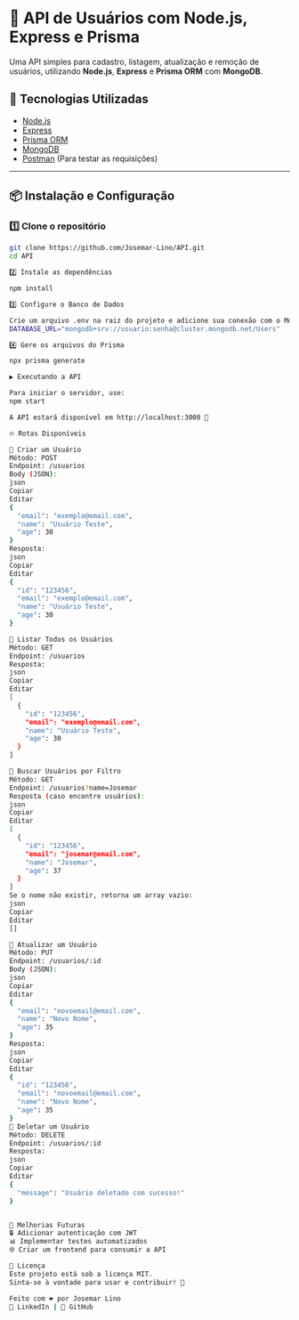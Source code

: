# 🚀 API de Usuários com Node.js, Express e Prisma

Uma API simples para cadastro, listagem, atualização e remoção de usuários, utilizando **Node.js**, **Express** e **Prisma ORM** com **MongoDB**.

## 📌 Tecnologias Utilizadas

- [Node.js](https://nodejs.org/)
- [Express](https://expressjs.com/)
- [Prisma ORM](https://www.prisma.io/)
- [MongoDB](https://www.mongodb.com/)
- [Postman](https://www.postman.com/) (Para testar as requisições)

---

## 📦 Instalação e Configuração

### **1️⃣ Clone o repositório**
```sh
git clone https://github.com/Josemar-Lino/API.git
cd API

2️⃣ Instale as dependências

npm install

3️⃣ Configure o Banco de Dados

Crie um arquivo .env na raiz do projeto e adicione sua conexão com o MongoDB:
DATABASE_URL="mongodb+srv://usuario:senha@cluster.mongodb.net/Users"

4️⃣ Gere os arquivos do Prisma

npx prisma generate

▶️ Executando a API

Para iniciar o servidor, use:
npm start

A API estará disponível em http://localhost:3000 🚀

🔥 Rotas Disponíveis

📌 Criar um Usuário
Método: POST
Endpoint: /usuarios
Body (JSON):
json
Copiar
Editar
{
  "email": "exemplo@email.com",
  "name": "Usuário Teste",
  "age": 30
}
Resposta:
json
Copiar
Editar
{
  "id": "123456",
  "email": "exemplo@email.com",
  "name": "Usuário Teste",
  "age": 30
}

📌 Listar Todos os Usuários
Método: GET
Endpoint: /usuarios
Resposta:
json
Copiar
Editar
[
  {
    "id": "123456",
    "email": "exemplo@email.com",
    "name": "Usuário Teste",
    "age": 30
  }
]

📌 Buscar Usuários por Filtro
Método: GET
Endpoint: /usuarios?name=Josemar
Resposta (caso encontre usuários):
json
Copiar
Editar
[
  {
    "id": "123456",
    "email": "josemar@email.com",
    "name": "Josemar",
    "age": 37
  }
]
Se o nome não existir, retorna um array vazio:
json
Copiar
Editar
[]

📌 Atualizar um Usuário
Método: PUT
Endpoint: /usuarios/:id
Body (JSON):
json
Copiar
Editar
{
  "email": "novoemail@email.com",
  "name": "Novo Nome",
  "age": 35
}
Resposta:
json
Copiar
Editar
{
  "id": "123456",
  "email": "novoemail@email.com",
  "name": "Novo Nome",
  "age": 35
}
📌 Deletar um Usuário
Método: DELETE
Endpoint: /usuarios/:id
Resposta:
json
Copiar
Editar
{
  "message": "Usuário deletado com sucesso!"
}


📝 Melhorias Futuras
🔒 Adicionar autenticação com JWT
📊 Implementar testes automatizados
🌐 Criar um frontend para consumir a API

📄 Licença
Este projeto está sob a licença MIT.
Sinta-se à vontade para usar e contribuir! 🚀

Feito com ❤️ por Josemar Lino
🔗 LinkedIn | 🐙 GitHub